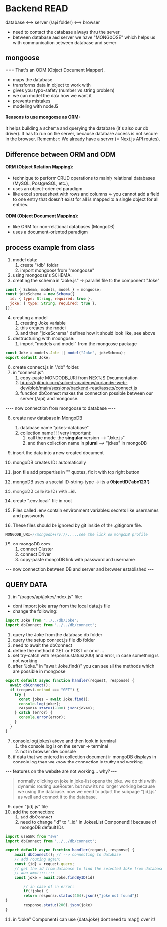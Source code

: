 # Backend READ

database <--> server (/api folder) <--> browser

- need to contact the database always thru the server
- between database and server we have "MONGOOSE" which helps us with communication between database and server

## mongoose

=== That's an ODM (Object Document Mapper).

- maps the database
- transforms data in object to work with
- gives you typo-safety (number vs string problem)
- we can model the data how we want it
- prevents mistakes
- modeling with nodeJS

#### Reasons to use mongoose as ORM:

It helps building a schema and querying the database (it's also our db driver).
It has to run on the server, because database access is not secure in the browser.
Remember: We already have a server (= Next.js API routes).

## Difference between ORM and ODM

#### ORM (Object Relation Mapping):

- technique to perform CRUD operations to mainly relational databases (MySQL, PostgreSQL, etc.),
- uses an object-oriented paradigm
- like excel spreadsheet with rows and columns => you cannot add a field to one entry that doesn't exist for all
  is mapped to a single object for all entries.

#### ODM (Object Document Mapping):

- like ORM for non-relational databases (MongoDB)
- uses a document-oriented paradigm

## process example from class

1. model data:
   1. create "/db" folder
   2. import mongoose from "mongoose"
2. using mongoose's SCHEMA.
3. creating the schema in "Joke.js" -> parallel file to the component "Joke"

```js
const { Schema, models, model } = mongoose;
const jokeSchema = new Schema({
  id: { type: String, required: true },
  joke: { type: String, required: true },
});
```

4. creating a model
   1. creating Joke variable
   2. this creates the model
   3. and then "jokeSchema" defines how it should look like, see above
5. destructuring with moongose:
   1. import "models and model" from the mongoose package

```js
const Joke = models.Joke || model("Joke", jokeSchema);
export default Joke;
```

6. create connect.js in "/db" folder.
7. in "connect.js":
   1. copy-paste MONGODB_URI from NEXTJS Documentation
   2. https://github.com/spiced-academy/coriander-web-dev/blob/main/sessions/backend-read/assets/connect.js
   3. function dbConnect makes the connection possible between our server (/api) and mongoose.

---- now connection from mongoose to database ----

8. create new database in MongoDB

   1. database name "jokes-database"
   2. collection name !!!! very important:
      1. call the model the **singular** version --> "Joke.js"
      2. and then collection name in **plural** --> "jokes" in mongoDB

9. insert the data into a new created document
10. mongoDB creates IDs automatically
11. json file add properties in "" quotes, fix it with top right button
12. mongoDB uses a special ID-string-type -> its a **ObjectID('abc123')**
13. mongoDB calls its IDs with **\_id:**

14. create ".env.local" file in root
15. Files called .env contain environment variables: secrets like usernames and passwords
16. These files should be ignored by git inside of the .gitignore file.

```js
MONGODB_URI=//mongodb+srv://.....see the link on mongoDB profile
```

15. on mongoDB.com
    1.  connect Cluster
    2.  connect Driver
    3.  copy-paste mongoDB link with password and username

--- now connection between DB and server and browser established ---

## QUERY DATA

1. in "/pages/api/jokes/index.js" file:

- dont import joke array from the local data.js file
- change the following:

```js
import Joke from "../../db/Joke";
import dbConnect from "../../db/connect";
```

1. query the Joke from the database db folder
2. query the setup connect.js file db folder
3. need to await the dbConnect
4. define the method if GET or POST or or or ...
5. set try-catch with response.status(200) and error, in case something is not working
6. after "Joke." in "await Joke.find()" you can see all the methods which are possible in mongoose

```js
export default async function handler(request, response) {
  await dbConnect();
  if (request.method === "GET") {
    try {
      const jokes = await Joke.find();
      console.log(jokes);
      response.status(2000).json(jokes);
    } catch (error) {
      console.error(error);
    }
  }
}
```

7. console.log(jokes) above and then look in terminal
   1. the console.log is on the server -> terminal
   2. not in browser dev console
8. if data that we entered in collection document in mongoDB displays in console.log then we know the connection is truthy and working

--- features on the website are not working... why? ---

> normally clicking on joke in joke-list opens the joke. we do this with dynamic routing useRouter.
> but now its no longer working because we using the database.
> now we need to adjust the subpage "[id].js" as well and connect it to the database.

9. open "[id].js" file
10. add the connection:
    1. add dbConnect
    2. need to change "id" to "\_id" in JokesList Component!!! because of mongoDB default IDs

```js
import useSWR from "swr"
import dbConnect from "../../db/connect";

export default async function handler(request, response) {
    await dbConnect(); // --> connecting to database
    // add routing again:
    const {id} = request.query;
    // get the id from database to find the selected Joke from database
    // ADD AWAIT!!!!!!
    const joke = await Joke.findByID(id)

        // in case of an error:
        if(!joke) {
        return response.status(404).json({"joke not found"})
}
        response.status(200).json(joke)
}
```

11. in "Joke" Component i can use {data.joke} dont need to map() over it!
